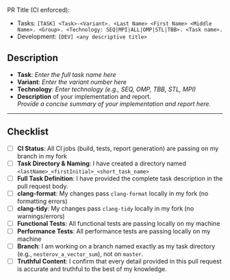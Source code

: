 PR Title (CI enforced):
- Tasks: `[TASK] <Task>-<Variant>. <Last Name> <First Name> <Middle Name>. <Group>. <Technology: SEQ|MPI|ALL|OMP|STL|TBB>. <Task name>.`
- Development: `[DEV] <any descriptive title>`

<!--
Pull request title requirement:

"<LastName> <FirstName>. Technology <TECHNOLOGY_NAME:SEQ|OMP|TBB|STL|MPI>. <Full Task Name>. Variant <Number>"
-->

## Description
<!--
Please provide a detailed description of your implementation, including:
 - key solution details (chosen algorithm description)
 - parallelism technology application (if applicable)
-->

- **Task**: _Enter the full task name here_
- **Variant**: _Enter the variant number here_
- **Technology**: _Enter technology (e.g., SEQ, OMP, TBB, STL, MPI)_
- **Description** of your implementation and report.  
  _Provide a concise summary of your implementation and report here._

---

## Checklist
<!--
Please ensure the following items are completed **before** submitting your pull request and requesting a review:
-->

- [ ] **CI Status**: All CI jobs (build, tests, report generation) are passing on my branch in my fork
- [ ] **Task Directory & Naming**: I have created a directory named `<lastName>_<firstInitial>_<short_task_name>`
- [ ] **Full Task Definition**: I have provided the complete task description in the pull request body.
- [ ] **clang-format**: My changes pass `clang-format` locally in my fork (no formatting errors)
- [ ] **clang-tidy**: My changes pass `clang-tidy` locally in my fork (no warnings/errors)
- [ ] **Functional Tests**: All functional tests are passing locally on my machine
- [ ] **Performance Tests**: All performance tests are passing locally on my machine
- [ ] **Branch**: I am working on a branch named exactly as my task directory (e.g., `nesterov_a_vector_sum`), not on `master`.
- [ ] **Truthful Content**: I confirm that every detail provided in this pull request is accurate and truthful to the best of my knowledge.

<!--
NOTE: Untruthful entries in this checklist may result in PR rejection and zero points for the associated task.
-->
